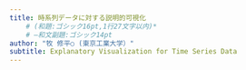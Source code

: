 ```yaml
---
title: 時系列データに対する説明的可視化
    # (和題:ゴシック16pt,1行27文字以内)*
    # ―和文副題:ゴシック14pt
author: "牧 修平○ (東京工業大学）"
subtitle: Explanatory Visualization for Time Series Data
---
```

